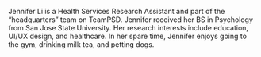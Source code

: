 Jennifer Li is a Health Services Research Assistant and part of the “headquarters” team on TeamPSD.  Jennifer received her BS in Psychology from San Jose State University.  Her research interests include education, UI/UX design, and healthcare. In her spare time, Jennifer enjoys going to the gym, drinking milk tea, and petting dogs.
